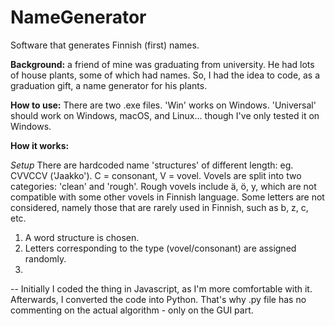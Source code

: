# NameGenerator
Software that generates Finnish (first) names.

**Background:** a friend of mine was graduating from university. He had lots of house plants, some of which had names. So, I had the idea to code, as a graduation gift, a name generator for his plants.

**How to use:** There are two .exe files. 'Win' works on Windows. 'Universal' should work on Windows, macOS, and Linux... though I've only tested it on Windows.

**How it works:**

*Setup*
There are hardcoded name 'structures' of different length: eg. CVVCCV ('Jaakko'). C = consonant, V = vovel.
Vovels are split into two categories: 'clean' and 'rough'. Rough vovels include ä, ö, y, which are not compatible with some other vovels in Finnish language.
Some letters are not considered, namely those that are rarely used in Finnish, such as b, z, c, etc.

1. A word structure is chosen.
2. Letters corresponding to the type (vovel/consonant) are assigned randomly.
3. 

--
Initially I coded the thing in Javascript, as I'm more comfortable with it. Afterwards, I converted the code into Python. That's why .py file has no commenting on the actual algorithm - only on the GUI part.
